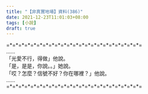 ```yaml
---
title: "【非真實地場】資料(386)"
date: 2021-12-23T11:01:03+08:00
tags: [小說]
draft: true
---
```


=\*=\*=\*=\*=\*=\*=\*=\*=\*=\*=\*=\*=\*=\*=\*=\*=\*=\*=\*=\*=\*=\*=  
......  
「光愛不行，得做」他說。  
「是，是是，你說。。」她說。  
「哎？怎麼？信號不好？你在哪裡？」他說。  
......  
=\*=\*=\*=\*=\*=\*=\*=\*=\*=\*=\*=\*=\*=\*=\*=\*=\*=\*=\*=\*=\*=\*=  